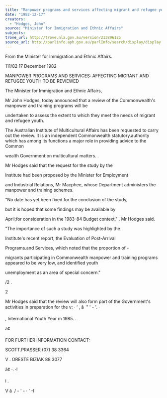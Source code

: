 ```yaml
---
title: "Manpower programs and services affecting migrant and refugee youth to be reviewed"
date: "1982-12-17"
creators:
  - "Hodges, John"
source: "Minister for Immigration and Ethnic Affairs"
subjects:
trove_url: http://trove.nla.gov.au/version/213896125
source_url: http://parlinfo.aph.gov.au/parlInfo/search/display/display.w3p;query=Id%3A%22media/pressrel/HPR09001885%22
---
```


 From the Minister for Immigration  and Ethnic Affairs.

 111/82 17 December 1982

 MANPOWER PROGRAMS AND SERVICES: AFFECTING MIGRANT AND  REFUGEE YOUTH TO BE REVIEWED

 The Minister for Immigration and Ethnic Affairs,

 Mr John Hodges, today announced that a review of the  Commonwealth's manpower and training programs will be 

 undertaken to assess the extent to which they meet the  needs of migrant and refugee youth.

 The Australian Institute of Multicultural Affairs has been  requested to carry out the review. It is an independent  Commonwealth statutory.authority which has among its  functions a major role in providing advice to the Common­

 wealth Government:on multicultural matters. .

 Mr Hodges said that the request for the study by the 

 Institute had been proposed by the Minister for Employment 

 and Industrial Relations, Mr Macphee, whose Department  administers the manpower and training schemes.

 "No date has yet been fixed.for the conclusion of the study, 

 but it is hoped that some findings may be available by 

 April;for consideration in the 1983-84 Budget context," .   Mr Hodges said.

 "The importance of such a study was highlighted by the 

 Institute's recent report, the Evaluation of Post-Arrival 

 Programs.and Services, which noted that the proportion of -  

 migrants participating in Commonwealth manpower and training  programs appeared to be very low, and identified youth 

 unemployment as an area of special concern."

 /2 .

 2

 Mr Hodges said that the review will also form part of  the Government's activities in preparation for the v:  ·  ‘ , â   " ' -  '. · 

 ,  International Youth Year m  1985. .

 â¢ 

 FOR FURTHER INFORMATION CONTACT:

 SCOTT.PRASSER (07) 38 3364

 V  .  ORESTE BIZIAK 88 3077

 â¢ ·. ·!

 i .

 V  â   / -  '  - ·  ' -I

